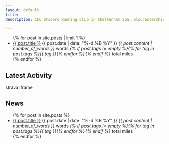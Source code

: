 ```yaml
---
layout: default
title:  
description: CLC Stiders Running Club in Cheltenham Spa, Gloucestershire

---
```


<ul class="posts">
{% for post in site.posts | limit 1 %}
  <li class="{{ post.popular }} {{ post.new }}">
    <a href="{{ post.url }}">{{ post.title }}</a> 
    <span class="date">{{ post.date | date: "%-d %B %Y" }}</span>
    <span class="num-words"><em>{{ post.content | number_of_words }}</em> words</span>
    <span class="miles"><em>{% if post.tags != empty %}{% for tag in post.tags %}{{ tag }}{% endfor %}{% endif %}</em> total miles</span>
  </li>
    {% endfor %}
</ul>

## Latest Activity 
<p>
  strava iframe
</p>

## News
<ul class="posts">
{% for post in site.posts %}
  <li class="{{ post.popular }} {{ post.new }}">
    <a href="{{ post.url }}">{{ post.title }}</a> 
    <span class="date">{{ post.date | date: "%-d %B %Y" }}</span>
    <span class="num-words"><em>{{ post.content | number_of_words }}</em> words</span>
    <span class="miles"><em>{% if post.tags != empty %}{% for tag in post.tags %}{{ tag }}{% endfor %}{% endif %}</em> total miles</span>
  </li>
  {% endfor %}
</ul>

